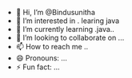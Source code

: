 - 👋 Hi, I’m @Bindusunitha
- 👀 I’m interested in . learing java
- 🌱 I’m currently learning .java..
- 💞️ I’m looking to collaborate on ...
- 📫 How to reach me ..
- 😄 Pronouns: ...
- ⚡ Fun fact: ...

<!---
Bindusunitha/Bindusunitha is a ✨ special ✨ repository because its `README.md` (this file) appears on your GitHub profile.
You can click the Preview link to take a look at your changes.
--->
